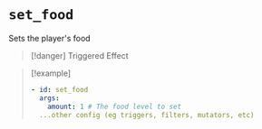 # `set_food`

Sets the player's food

> [!danger] Triggered Effect

> [!example]
> ```yaml
> - id: set_food
>   args:
>     amount: 1 # The food level to set
>   ...other config (eg triggers, filters, mutators, etc)
> ```
